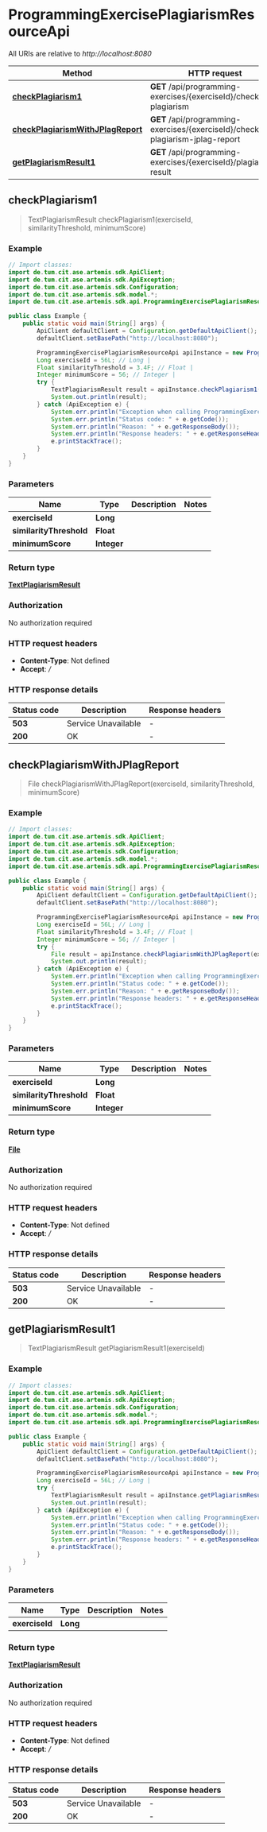 # ProgrammingExercisePlagiarismResourceApi

All URIs are relative to *http://localhost:8080*

| Method | HTTP request | Description |
|------------- | ------------- | -------------|
| [**checkPlagiarism1**](ProgrammingExercisePlagiarismResourceApi.md#checkPlagiarism1) | **GET** /api/programming-exercises/{exerciseId}/check-plagiarism |  |
| [**checkPlagiarismWithJPlagReport**](ProgrammingExercisePlagiarismResourceApi.md#checkPlagiarismWithJPlagReport) | **GET** /api/programming-exercises/{exerciseId}/check-plagiarism-jplag-report |  |
| [**getPlagiarismResult1**](ProgrammingExercisePlagiarismResourceApi.md#getPlagiarismResult1) | **GET** /api/programming-exercises/{exerciseId}/plagiarism-result |  |



## checkPlagiarism1

> TextPlagiarismResult checkPlagiarism1(exerciseId, similarityThreshold, minimumScore)



### Example

```java
// Import classes:
import de.tum.cit.ase.artemis.sdk.ApiClient;
import de.tum.cit.ase.artemis.sdk.ApiException;
import de.tum.cit.ase.artemis.sdk.Configuration;
import de.tum.cit.ase.artemis.sdk.model.*;
import de.tum.cit.ase.artemis.sdk.api.ProgrammingExercisePlagiarismResourceApi;

public class Example {
    public static void main(String[] args) {
        ApiClient defaultClient = Configuration.getDefaultApiClient();
        defaultClient.setBasePath("http://localhost:8080");

        ProgrammingExercisePlagiarismResourceApi apiInstance = new ProgrammingExercisePlagiarismResourceApi(defaultClient);
        Long exerciseId = 56L; // Long | 
        Float similarityThreshold = 3.4F; // Float | 
        Integer minimumScore = 56; // Integer | 
        try {
            TextPlagiarismResult result = apiInstance.checkPlagiarism1(exerciseId, similarityThreshold, minimumScore);
            System.out.println(result);
        } catch (ApiException e) {
            System.err.println("Exception when calling ProgrammingExercisePlagiarismResourceApi#checkPlagiarism1");
            System.err.println("Status code: " + e.getCode());
            System.err.println("Reason: " + e.getResponseBody());
            System.err.println("Response headers: " + e.getResponseHeaders());
            e.printStackTrace();
        }
    }
}
```

### Parameters


| Name | Type | Description  | Notes |
|------------- | ------------- | ------------- | -------------|
| **exerciseId** | **Long**|  | |
| **similarityThreshold** | **Float**|  | |
| **minimumScore** | **Integer**|  | |

### Return type

[**TextPlagiarismResult**](TextPlagiarismResult.md)

### Authorization

No authorization required

### HTTP request headers

- **Content-Type**: Not defined
- **Accept**: */*

### HTTP response details
| Status code | Description | Response headers |
|-------------|-------------|------------------|
| **503** | Service Unavailable |  -  |
| **200** | OK |  -  |


## checkPlagiarismWithJPlagReport

> File checkPlagiarismWithJPlagReport(exerciseId, similarityThreshold, minimumScore)



### Example

```java
// Import classes:
import de.tum.cit.ase.artemis.sdk.ApiClient;
import de.tum.cit.ase.artemis.sdk.ApiException;
import de.tum.cit.ase.artemis.sdk.Configuration;
import de.tum.cit.ase.artemis.sdk.model.*;
import de.tum.cit.ase.artemis.sdk.api.ProgrammingExercisePlagiarismResourceApi;

public class Example {
    public static void main(String[] args) {
        ApiClient defaultClient = Configuration.getDefaultApiClient();
        defaultClient.setBasePath("http://localhost:8080");

        ProgrammingExercisePlagiarismResourceApi apiInstance = new ProgrammingExercisePlagiarismResourceApi(defaultClient);
        Long exerciseId = 56L; // Long | 
        Float similarityThreshold = 3.4F; // Float | 
        Integer minimumScore = 56; // Integer | 
        try {
            File result = apiInstance.checkPlagiarismWithJPlagReport(exerciseId, similarityThreshold, minimumScore);
            System.out.println(result);
        } catch (ApiException e) {
            System.err.println("Exception when calling ProgrammingExercisePlagiarismResourceApi#checkPlagiarismWithJPlagReport");
            System.err.println("Status code: " + e.getCode());
            System.err.println("Reason: " + e.getResponseBody());
            System.err.println("Response headers: " + e.getResponseHeaders());
            e.printStackTrace();
        }
    }
}
```

### Parameters


| Name | Type | Description  | Notes |
|------------- | ------------- | ------------- | -------------|
| **exerciseId** | **Long**|  | |
| **similarityThreshold** | **Float**|  | |
| **minimumScore** | **Integer**|  | |

### Return type

[**File**](File.md)

### Authorization

No authorization required

### HTTP request headers

- **Content-Type**: Not defined
- **Accept**: */*

### HTTP response details
| Status code | Description | Response headers |
|-------------|-------------|------------------|
| **503** | Service Unavailable |  -  |
| **200** | OK |  -  |


## getPlagiarismResult1

> TextPlagiarismResult getPlagiarismResult1(exerciseId)



### Example

```java
// Import classes:
import de.tum.cit.ase.artemis.sdk.ApiClient;
import de.tum.cit.ase.artemis.sdk.ApiException;
import de.tum.cit.ase.artemis.sdk.Configuration;
import de.tum.cit.ase.artemis.sdk.model.*;
import de.tum.cit.ase.artemis.sdk.api.ProgrammingExercisePlagiarismResourceApi;

public class Example {
    public static void main(String[] args) {
        ApiClient defaultClient = Configuration.getDefaultApiClient();
        defaultClient.setBasePath("http://localhost:8080");

        ProgrammingExercisePlagiarismResourceApi apiInstance = new ProgrammingExercisePlagiarismResourceApi(defaultClient);
        Long exerciseId = 56L; // Long | 
        try {
            TextPlagiarismResult result = apiInstance.getPlagiarismResult1(exerciseId);
            System.out.println(result);
        } catch (ApiException e) {
            System.err.println("Exception when calling ProgrammingExercisePlagiarismResourceApi#getPlagiarismResult1");
            System.err.println("Status code: " + e.getCode());
            System.err.println("Reason: " + e.getResponseBody());
            System.err.println("Response headers: " + e.getResponseHeaders());
            e.printStackTrace();
        }
    }
}
```

### Parameters


| Name | Type | Description  | Notes |
|------------- | ------------- | ------------- | -------------|
| **exerciseId** | **Long**|  | |

### Return type

[**TextPlagiarismResult**](TextPlagiarismResult.md)

### Authorization

No authorization required

### HTTP request headers

- **Content-Type**: Not defined
- **Accept**: */*

### HTTP response details
| Status code | Description | Response headers |
|-------------|-------------|------------------|
| **503** | Service Unavailable |  -  |
| **200** | OK |  -  |

